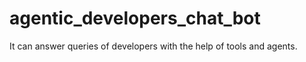 # agentic_developers_chat_bot
It can answer queries of developers with the help of tools and agents.
